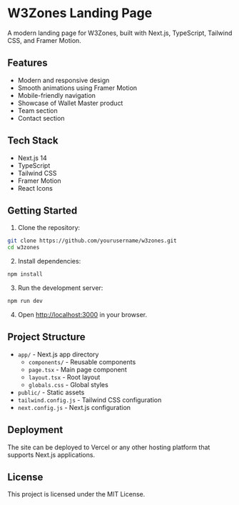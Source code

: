 # W3Zones Landing Page

A modern landing page for W3Zones, built with Next.js, TypeScript, Tailwind CSS, and Framer Motion.

## Features

- Modern and responsive design
- Smooth animations using Framer Motion
- Mobile-friendly navigation
- Showcase of Wallet Master product
- Team section
- Contact section

## Tech Stack

- Next.js 14
- TypeScript
- Tailwind CSS
- Framer Motion
- React Icons

## Getting Started

1. Clone the repository:

```bash
git clone https://github.com/yourusername/w3zones.git
cd w3zones
```

2. Install dependencies:

```bash
npm install
```

3. Run the development server:

```bash
npm run dev
```

4. Open [http://localhost:3000](http://localhost:3000) in your browser.

## Project Structure

- `app/` - Next.js app directory
  - `components/` - Reusable components
  - `page.tsx` - Main page component
  - `layout.tsx` - Root layout
  - `globals.css` - Global styles
- `public/` - Static assets
- `tailwind.config.js` - Tailwind CSS configuration
- `next.config.js` - Next.js configuration

## Deployment

The site can be deployed to Vercel or any other hosting platform that supports Next.js applications.

## License

This project is licensed under the MIT License.
